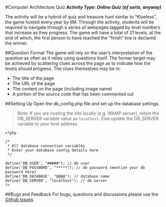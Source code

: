 #Computer Architecture Quiz
**_Activity Type: Online Quiz (of sorts, anyway)_**

The activity will be a hybrid of quiz and treasure hunt similar to “Klueless”, the game hosted every year by IIM. Through the activity, students will be required to navigate through a series of webpages tagged by level numbers that increase as they progress. The game will have a total of 21 levels, at the end of which, the first person to have reached the “finish” line is declared the winner.

##Question Format
The game will rely on the user’s interpretation of the question as often as it relies using questions itself. The former target may be achieved by scattering clues across the page as to indicate how the levels should progress. The clues themselves may be in:
-	The title of the page
-	The URL of the page
-	The content on the page (including image name)
-	A portion of the source code that has been commented out

##Setting Up
Open the db_config.php file and set up the database settings. 
> Note: If you are hosting the site locally (e.g. WAMP server), retain the DB_SERVER variable value as `localhost`. Else update the DB_SERVER variable to your host address.

```
<?php
 
/*
 * All database connection variables
 * Enter your database config details here
 */
 
define('DB_USER', "#####"); // db user
define('DB_PASSWORD', "*****"); // db password (mention your db password here)
define('DB_DATABASE', "@@@@"); // database name
define('DB_SERVER', "localhost"); // db server
?>
```

##Bugs and Feedback
For bugs, questions and discussions please use the [Github Issues](https://github.com/aksh4y/IMDb-Rating-Prediction/issues).
